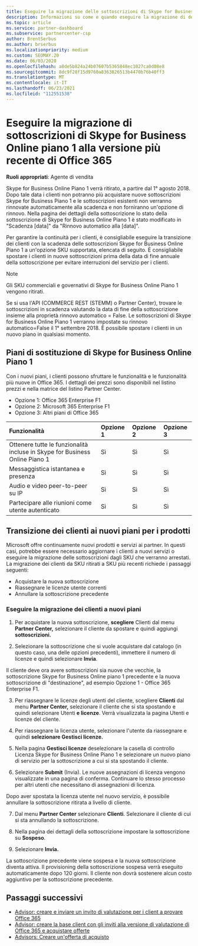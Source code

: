 ```yaml
---
title: Eseguire la migrazione delle sottoscrizioni di Skype for Business
description: Informazioni su come e quando eseguire la migrazione di determinati clienti con sottoscrizioni Skype for Business Online di piano 1 in scadenza alle nuove versioni di Office 365.
ms.topic: article
ms.service: partner-dashboard
ms.subservice: partnercenter-csp
author: BrentSerbus
ms.author: brserbus
ms.localizationpriority: medium
ms.custom: SEOMAY.20
ms.date: 06/03/2020
ms.openlocfilehash: a8de5b824a24b07607b5365848ec1027ca0d08e8
ms.sourcegitcommit: 8dc9f28f15d9760a8363826513b4470b76b40ff3
ms.translationtype: MT
ms.contentlocale: it-IT
ms.lasthandoff: 06/23/2021
ms.locfileid: "112551538"
---
```

# <a name="migrate-skype-for-business-online-plan-1-subscriptions-to-newer-office-365-versions"></a>Eseguire la migrazione di sottoscrizioni di Skype for Business Online piano 1 alla versione più recente di Office 365

**Ruoli appropriati**: Agente di vendita

Skype for Business Online Piano 1 verrà ritirato, a partire dal 1° agosto 2018. Dopo tale data i clienti non potranno più acquistare nuove sottoscrizioni Skype for Business Piano 1 e le sottoscrizioni esistenti non verranno rinnovate automaticamente alla scadenza e non forniranno un'opzione di rinnovo. Nella pagina dei dettagli della sottoscrizione lo stato della sottoscrizione di Skype for Business Online Piano 1 è stato modificato in "Scadenza [data]" da "Rinnovo automatico alla [data]".  

Per garantire la continuità per i clienti, è consigliabile eseguire la transizione dei clienti con la scadenza delle sottoscrizioni Skype for Business Online Piano 1 a un'opzione SKU supportata, elencata di seguito. È consigliabile spostare i clienti in nuove sottoscrizioni prima della data di fine annuale della sottoscrizione per evitare interruzioni del servizio per i clienti. 

>[!NOTE]
>Gli SKU commerciali e governativi di Skype for Business Online Piano 1 vengono ritirati.

Se si usa l'API (COMMERCE REST (STEMM) o Partner Center), trovare le sottoscrizioni in scadenza valutando la data di fine della sottoscrizione insieme alla proprietà rinnovo automatico = False. Le sottoscrizioni di Skype for Business Online Piano 1 verranno impostate su rinnovo automatico=False il 1° settembre 2018. È possibile spostare i clienti in un nuovo piano in qualsiasi momento. 

## <a name="skype-for-business-online-plan-1-replacement-plans"></a>Piani di sostituzione di Skype for Business Online Piano 1

Con i nuovi piani, i clienti possono sfruttare le funzionalità e le funzionalità più nuove in Office 365. I dettagli dei prezzi sono disponibili nel listino prezzi e nella matrice del listino Partner Center. 

- Opzione 1: Office 365 Enterprise F1
- Opzione 2: Microsoft 365 Enterprise F1
- Opzione 3: Altri piani di Office 365

|**Funzionalità**    |**Opzione 1**   |**Opzione 2**   |**Opzione 3**   |
|:-----------------|:-----------------|:-------------|:------------|
|Ottenere tutte le funzionalità incluse in Skype for Business Online Piano 1|Sì   |Sì   |Sì   |
|Messaggistica istantanea e presenza |Sì   |Sì   |Sì   |
|Audio e video peer-to-peer su IP|Sì   |Sì   |Sì   
|Partecipare alle riunioni come utente autenticato| Sì   |Sì   |Sì   |

## <a name="transition-customers-to-new-product-plans"></a>Transizione dei clienti ai nuovi piani per i prodotti

Microsoft offre continuamente nuovi prodotti e servizi ai partner. In questi casi, potrebbe essere necessario aggiornare i clienti a nuovi servizi o eseguire la migrazione delle sottoscrizioni dagli SKU che verranno arrestati. La migrazione dei clienti da SKU ritirati a SKU più recenti richiede i passaggi seguenti:

- Acquistare la nuova sottoscrizione
- Riassegnare le licenze utente correnti
- Annullare la sottoscrizione precedente

### <a name="migrate-your-customers-to-new-plans"></a>Eseguire la migrazione dei clienti a nuovi piani

1. Per acquistare la nuova sottoscrizione, **scegliere** Clienti dal menu **Partner Center,** selezionare il cliente da spostare e quindi aggiungi **sottoscrizioni.**

2. Selezionare la sottoscrizione che si vuole acquistare dal catalogo (in questo caso, una delle opzioni precedenti), immettere il numero di licenze e quindi selezionare **Invia**. 

Il cliente deve ora avere sottoscrizioni sia nuove che vecchie, la sottoscrizione Skype for Business Online piano 1 precedente e la nuova sottoscrizione di "destinazione", ad esempio Opzione 1 - Office 365 Enterprise F1.

3. Per riassegnare le licenze degli utenti del cliente, scegliere **Clienti** dal menu **Partner Center,** selezionare il cliente che si sta spostando e quindi selezionare Utenti **e licenze**. Verrà visualizzata la pagina Utenti e licenze del cliente.

4. Per riassegnare la licenza utente, selezionare l'utente da riassegnare e quindi **selezionare Gestisci licenze.**

5. Nella pagina **Gestisci licenze** deselezionare la casella di controllo Licenza Skype for Business Online Piano 1 e selezionare un nuovo piano di servizio per la sottoscrizione a cui si sta spostando il cliente.

6. Selezionare **Submit** (Invia). Le nuove assegnazioni di licenza vengono visualizzate in una pagina di conferma. Continuare lo stesso processo per altri utenti che necessitano di assegnazioni di licenza.

Dopo aver spostata la licenza utente nel nuovo servizio, è possibile annullare la sottoscrizione ritirata a livello di cliente.

7. Dal menu **Partner Center** selezionare **Clienti**. Selezionare il cliente di cui si sta annullando la sottoscrizione.

8. Nella pagina dei dettagli della sottoscrizione impostare la sottoscrizione su **Sospeso**.

9. Selezionare **Invia.**

La sottoscrizione precedente viene sospesa e la nuova sottoscrizione diventa attiva. Il provisioning della sottoscrizione sospesa verrà eseguito automaticamente dopo 120 giorni. Il cliente non dovrà sostenere alcun costo aggiuntivo per la sottoscrizione precedente.

## <a name="next-steps"></a>Passaggi successivi

- [Advisor: creare e inviare un invito di valutazione per i client a provare Office 365](advisors-create-a-trial-invitation.md)
- [Advisor: creare la base client con gli inviti alla versione di valutazione di Office 365 e acquistare offerte](advisors-build-your-business.md)
- [Advisors: Creare un'offerta di acquisto](advisor-create-a-purchase-offer.md)
